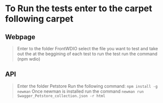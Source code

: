# To Run the tests enter to the carpet following carpet
## Webpage 
> Enter to the folder FrontWDIO
> select the file you want to test and take out the  at the beggining of each test
> to run the test run the command (npm wdio)

## API
> Enter the folder Petstore
> Run the following command:  ```npm install -g newman```
> Once newman is installed run the command ```newman run Swagger_Petstore_collection.json -r html```